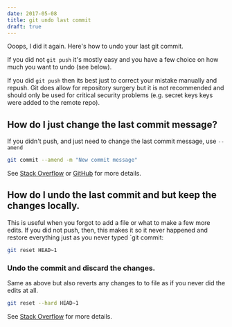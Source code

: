```yaml
---
date: 2017-05-08
title: git undo last commit
draft: true
---
```


Ooops, I did it again. Here's how to undo your last git commit.<!--more-->

If you did not `git push` it's mostly easy and you have a few choice on how much you want to undo (see below).

If you did `git push` then its best just to correct your mistake manually and repush.  Git does allow for repository surgery but it is not recommended and should only be used for critical security problems (e.g. secret keys keys were added to the remote repo).

## How do I just change the last commit message?

If you didn't push, and just need to change the last commit message, use `--amend`

```bash
git commit --amend -m "New commit message"
```

See [Stack Overflow](http://stackoverflow.com/questions/179123/edit-an-incorrect-commit-message-in-git) or [GitHub](https://help.github.com/articles/changing-a-commit-message) for more details.

## How do I undo the last commit and but keep the changes locally.

This is useful when you forgot to add a file or what to make a few more edits.  If you did not push, then, this makes it so it never happened and restore everything just as you never typed `git commit:

```bash
git reset HEAD~1
```

### Undo the commit and discard the changes.

Same as above but also reverts any changes to to file as if you never did the edits at all.

```bash
git reset --hard HEAD~1
```

See [Stack Overflow](https://stackoverflow.com/questions/927358/how-to-undo-the-last-git-commit) for more details.



